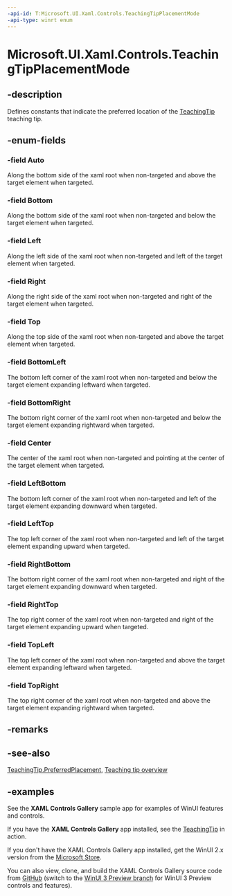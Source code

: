 ```yaml
---
-api-id: T:Microsoft.UI.Xaml.Controls.TeachingTipPlacementMode
-api-type: winrt enum
---
```


# Microsoft.UI.Xaml.Controls.TeachingTipPlacementMode

<!--
public enum TeachingTipPlacementMode
-->

## -description

Defines constants that indicate the preferred location of the [TeachingTip](teachingtip.md) teaching tip.

## -enum-fields

### -field Auto

Along the bottom side of the xaml root when non-targeted and above the target element when targeted.

### -field Bottom

Along the bottom side of the xaml root when non-targeted and below the target element when targeted.

### -field Left

Along the left side of the xaml root when non-targeted and left of the target element when targeted.

### -field Right

Along the right side of the xaml root when non-targeted and right of the target element when targeted.

### -field Top

Along the top side of the xaml root when non-targeted and above the target element when targeted.

### -field BottomLeft

The bottom left corner of the xaml root when non-targeted and below the target element expanding leftward when targeted.

### -field BottomRight

The bottom right corner of the xaml root when non-targeted and below the target element expanding rightward when targeted.

### -field Center

The center of the xaml root when non-targeted and pointing at the center of the target element when targeted.

### -field LeftBottom

The bottom left corner of the xaml root when non-targeted and left of the target element expanding downward when targeted.

### -field LeftTop

The top left corner of the xaml root when non-targeted and left of the target element expanding upward when targeted.

### -field RightBottom

The bottom right corner of the xaml root when non-targeted and right of the target element expanding downward when targeted.

### -field RightTop

The top right corner of the xaml root when non-targeted and right of the target element expanding upward when targeted.

### -field TopLeft

The top left corner of the xaml root when non-targeted and above the target element expanding leftward when targeted.

### -field TopRight

The top right corner of the xaml root when non-targeted and above the target element expanding rightward when targeted.

## -remarks

## -see-also

[TeachingTip.PreferredPlacement](teachingtip_preferredplacement.md), [Teaching tip overview](/windows/uwp/design/controls-and-patterns/dialogs-and-flyouts/teaching-tip)

## -examples

See the **XAML Controls Gallery** sample app for examples of WinUI features and controls.

If you have the **XAML Controls Gallery** app installed, see the [TeachingTip](xamlcontrolsgallery:/item/TeachingTip) in action.

If you don't have the XAML Controls Gallery app installed, get the WinUI 2.x version from the [Microsoft Store](https://www.microsoft.com/p/xaml-controls-gallery/9msvh128x2zt).

You can also view, clone, and build the XAML Controls Gallery source code from [GitHub](https://github.com/Microsoft/Xaml-Controls-Gallery) (switch to the [WinUI 3 Preview branch](https://github.com/microsoft/Xaml-Controls-Gallery/tree/winui3preview) for WinUI 3 Preview controls and features).
